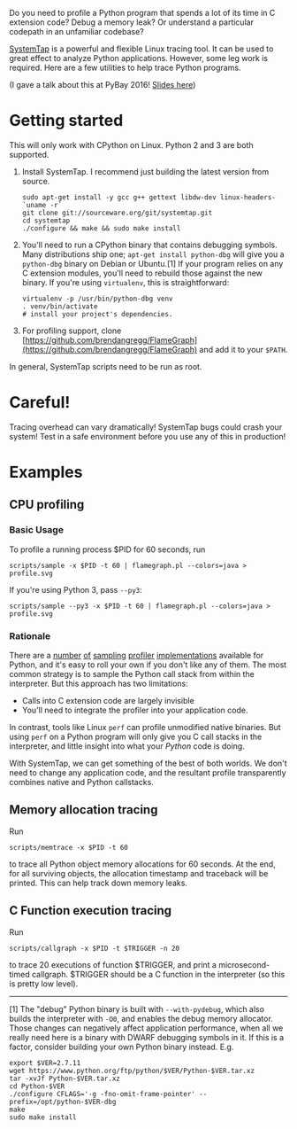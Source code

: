 
Do you need to profile a Python program that spends a lot of its time in C extension code? Debug a memory leak? Or understand a particular codepath in an unfamiliar codebase?

[SystemTap](https://sourceware.org/systemtap/) is a powerful and flexible Linux tracing tool. It can be used to great effect to analyze Python applications. However, some leg work is required. Here are a few utilities to help trace Python programs.

(I gave a talk about this at PyBay 2016! [Slides here](https://speakerdeck.com/emfree/python-tracing-superpowers-with-systems-tools))

# Getting started

This will only work with CPython on Linux. Python 2 and 3 are both supported.

1. Install SystemTap. I recommend just building the latest version from source.
    ```
    sudo apt-get install -y gcc g++ gettext libdw-dev linux-headers-`uname -r`
    git clone git://sourceware.org/git/systemtap.git
    cd systemtap
    ./configure && make && sudo make install
    ```

2. You'll need to run a CPython binary that contains debugging symbols. Many distributions ship one; `apt-get install python-dbg` will give you a `python-dbg` binary on Debian or Ubuntu.[1]
    If your program relies on any C extension modules, you'll need to rebuild those against the new binary. If you're using `virtualenv`, this is straightforward:
    ```
    virtualenv -p /usr/bin/python-dbg venv
    . venv/bin/activate
    # install your project's dependencies.
    ```

3. For profiling support, clone [https://github.com/brendangregg/FlameGraph](https://github.com/brendangregg/FlameGraph) and add it to your `$PATH`.


In general, SystemTap scripts need to be run as root.


# Careful!
Tracing overhead can vary dramatically! SystemTap bugs could crash your system! Test in a safe environment before you use any of this in production!


# Examples


## CPU profiling


### Basic Usage

To profile a running process $PID for 60 seconds, run

```
scripts/sample -x $PID -t 60 | flamegraph.pl --colors=java > profile.svg
```

If you're using Python 3, pass `--py3`:

```
scripts/sample --py3 -x $PID -t 60 | flamegraph.pl --colors=java > profile.svg
```

### Rationale

There are a [number](https://github.com/joerick/pyinstrument) [of](https://github.com/bdarnell/plop) [sampling](https://github.com/vmprof/vmprof-python) [profiler](https://github.com/nylas/nylas-perftools) [implementations](https://github.com/what-studio/profiling) available for Python, and it's easy to roll your own if you don't like any of them. The most common strategy is to sample the Python call stack from within the interpreter. But this approach has two limitations:

* Calls into C extension code are largely invisible
* You'll need to integrate the profiler into your application code.

In contrast, tools like Linux `perf` can profile unmodified native binaries. But using `perf` on a Python program will only give you C call stacks in the interpreter, and little insight into what your _Python_ code is doing.

With SystemTap, we can get something of the best of both worlds. We don't need to change any application code, and the resultant profile transparently combines native and Python callstacks.


## Memory allocation tracing

Run
```
scripts/memtrace -x $PID -t 60
```
to trace all Python object memory allocations for 60 seconds. At the end, for all surviving objects, the allocation timestamp and traceback will be printed. This can help track down memory leaks.



## C Function execution tracing

Run
```
scripts/callgraph -x $PID -t $TRIGGER -n 20
```
to trace 20 executions of function $TRIGGER, and print a microsecond-timed callgraph. $TRIGGER should be a C function in the interpreter (so this is pretty low level).


---


[1] The "debug" Python binary is built with `--with-pydebug`, which also builds the interpreter with `-O0`, and enables the debug memory allocator. Those changes can negatively affect application performance, when all we really need here is a binary with DWARF debugging symbols in it. If this is a factor, consider building your own Python binary instead. E.g.
```
export $VER=2.7.11
wget https://www.python.org/ftp/python/$VER/Python-$VER.tar.xz
tar -xvJf Python-$VER.tar.xz
cd Python-$VER
./configure CFLAGS='-g -fno-omit-frame-pointer' --prefix=/opt/python-$VER-dbg
make
sudo make install
```

